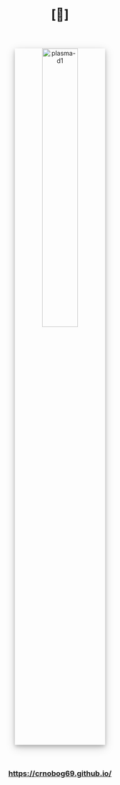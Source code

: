 # <p align="center">[🔻]</p>

<br>

<p align="center">
  <img src="https://github.com/user-attachments/assets/fc155b50-bbc8-4504-90e6-b095ea909338" width="40%" alt="plasma-d1" style="box-shadow: 0 4px 8px 0 rgba(0, 0, 0, 0.2), 0 6px 20px 0 rgba(0, 0, 0, 0.19);">
</p>

<br>

### <p align="center"><a href="https://crnobog69.github.io/">https://crnobog69.github.io/</a></p>
